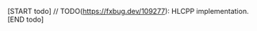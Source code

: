 <!-- TODO(https://fxbug.dev/109277): Remove this file once this impl is done. -->

[START todo]
// TODO(https://fxbug.dev/109277): HLCPP implementation.
[END todo]
